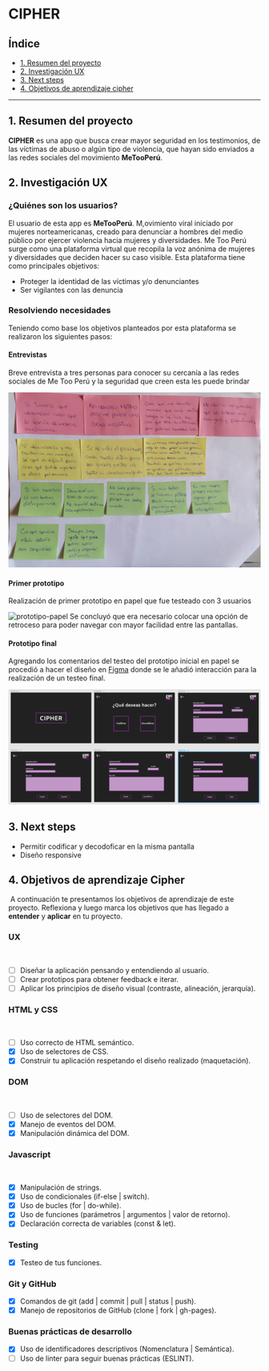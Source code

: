 # CIPHER

## Índice

* [1. Resumen del proyecto](#1-resumen-del-proyecto)
* [2. Investigación UX](#2-investigación-ux)
* [3. Next steps](#3-next-steps)
* [4. Objetivos de aprendizaje cipher](#4-objetivos-de-aprendizaje-cipher)

***

## 1. Resumen del proyecto
**CIPHER** es una app que busca crear mayor seguridad en los testimonios, de las víctimas de abuso o algún tipo de violencia, que hayan sido enviados a las redes sociales del movimiento **MeTooPerú**.

## 2. Investigación UX

### ¿Quiénes son los usuarios?
El usuario de esta app es **MeTooPerú**. M,ovimiento viral iniciado por mujeres norteamericanas, creado para denunciar a hombres del medio público por ejercer violencia hacia mujeres y diversidades.
Me Too Perú surge como una plataforma virtual que recopila la voz anónima de mujeres y diversidades que deciden hacer su caso visible. Esta plataforma tiene como principales objetivos:
- Proteger la identidad de las víctimas y/o denunciantes
- Ser vigilantes con las denuncia

### Resolviendo necesidades
Teniendo como base los objetivos planteados por esta plataforma se realizaron los siguientes pasos:
#### Entrevistas
Breve entrevista a tres personas para conocer su cercanía a las redes sociales de Me Too Perú y la seguridad que creen esta les puede brindar

![post-it-entrevistas](post-it-entrevistas.jpeg)
#### Primer prototipo
Realización de primer prototipo en papel que fue testeado con 3 usuarios

![prototipo-papel](portotipo-papel.jpeg)
Se concluyó que era necesario colocar una opción de retroceso para poder navegar con mayor facilidad entre las pantallas.

#### Prototipo final
Agregando los comentarios del testeo del prototipo inicial en papel se procedió a hacer el diseño en [Figma](www.figma.com/proto/OuS6EQyqgKfWpTMjHtoczx/Cipher-final?node-id=12%3A2&viewport=128%2C279%2C0.20244023203849792&scaling=min-zoom) donde se le añadió interacción para la realización de un testeo final.

![prototipo-final](PrototipoFinalFigma.png)
## 3. Next steps
- Permitir codificar y decodoficar en la misma pantalla
- Diseño responsive

## 4. Objetivos de aprendizaje Cipher
​
A continuación te presentamos los objetivos de aprendizaje de este proyecto. Reflexiona y luego marca los objetivos que has llegado a **entender** y **aplicar** en tu proyecto.
​
### UX
​
- [ ] Diseñar la aplicación pensando y entendiendo al usuario.
- [ ] Crear prototipos para obtener feedback e iterar.
- [ ] Aplicar los principios de diseño visual (contraste, alineación, jerarquía).
​
### HTML y CSS
​
- [ ] Uso correcto de HTML semántico.
- [x] Uso de selectores de CSS.
- [x] Construir tu aplicación respetando el diseño realizado (maquetación).
​
### DOM
​
- [ ] Uso de selectores del DOM.
- [X] Manejo de eventos del DOM.
- [X] Manipulación dinámica del DOM.
​
### Javascript
​
- [X] Manipulación de strings.
- [X] Uso de condicionales (if-else | switch).
- [X] Uso de bucles (for | do-while).	
- [X] Uso de funciones (parámetros | argumentos | valor de retorno).
- [X] Declaración correcta de variables (const & let).
​
### Testing
- [X] Testeo de tus funciones.
​
### Git y GitHub
- [X] Comandos de git (add | commit | pull | status | push).
- [X] Manejo de repositorios de GitHub (clone | fork | gh-pages).
​
### Buenas prácticas de desarrollo
- [X] Uso de identificadores descriptivos (Nomenclatura | Semántica).
- [ ] Uso de linter para seguir buenas prácticas (ESLINT).
